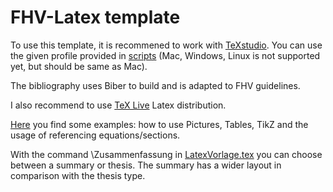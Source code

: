 # FHV-Latex template

To use this template, it is recommened to work with 
[TeXstudio](http://texstudio.sourceforge.net). 
You can use the given profile provided in 
[scripts](https://github.com/pasrom/FHV-Latex/tree/master/scripts) 
(Mac, Windows, Linux is not supported yet, but should be same as Mac). 

The bibliography uses Biber to build and is adapted to FHV guidelines.

I also recommend to use 
[TeX Live](https://www.tug.org/texlive/) Latex distribution. 

[Here](https://github.com/pasrom/FHV-Latex/blob/master/tex/Examples.tex) you find some examples: how to use Pictures, Tables, TikZ and the usage of referencing equations/sections.

With the command \Zusammenfassung in
[LatexVorlage.tex](https://github.com/pasrom/FHV-Latex/blob/master/LatexVorlage.tex) you can choose between a summary or thesis. The summary has a wider layout in comparison with the thesis type.